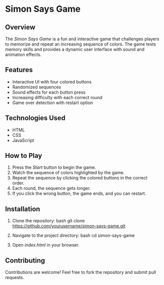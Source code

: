 # Simon Says Game

## Overview

The *Simon Says Game* is a fun and interactive game that challenges players to memorize and repeat an increasing sequence of colors. The game tests memory skills and provides a dynamic user interface with sound and animation effects.

## Features

- Interactive UI with four colored buttons
- Randomized sequences
- Sound effects for each button press
- Increasing difficulty with each correct round
- Game over detection with restart option

## Technologies Used

- HTML
- CSS
- JavaScript

## How to Play

1. Press the *Start* button to begin the game.
2. Watch the sequence of colors highlighted by the game.
3. Repeat the sequence by clicking the colored buttons in the correct order.
4. Each round, the sequence gets longer.
5. If you click the wrong button, the game ends, and you can restart.

## Installation

1. Clone the repository:
   bash
   git clone https://github.com/yourusername/simon-says-game.git
   
2. Navigate to the project directory:
   bash
   cd simon-says-game
   
3. Open *index.html* in your browser.

## Contributing

Contributions are welcome! Feel free to fork the repository and submit pull requests.
